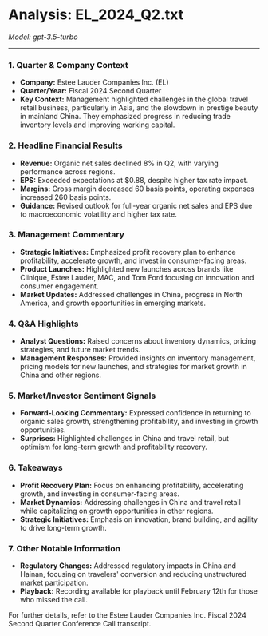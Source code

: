 # Analysis: EL_2024_Q2.txt

*Model: gpt-3.5-turbo*

---

### 1. Quarter & Company Context
- **Company:** Estee Lauder Companies Inc. (EL)
- **Quarter/Year:** Fiscal 2024 Second Quarter
- **Key Context:** Management highlighted challenges in the global travel retail business, particularly in Asia, and the slowdown in prestige beauty in mainland China. They emphasized progress in reducing trade inventory levels and improving working capital.

### 2. Headline Financial Results
- **Revenue:** Organic net sales declined 8% in Q2, with varying performance across regions.
- **EPS:** Exceeded expectations at $0.88, despite higher tax rate impact.
- **Margins:** Gross margin decreased 60 basis points, operating expenses increased 260 basis points.
- **Guidance:** Revised outlook for full-year organic net sales and EPS due to macroeconomic volatility and higher tax rate.

### 3. Management Commentary
- **Strategic Initiatives:** Emphasized profit recovery plan to enhance profitability, accelerate growth, and invest in consumer-facing areas.
- **Product Launches:** Highlighted new launches across brands like Clinique, Estee Lauder, MAC, and Tom Ford focusing on innovation and consumer engagement.
- **Market Updates:** Addressed challenges in China, progress in North America, and growth opportunities in emerging markets.

### 4. Q&A Highlights
- **Analyst Questions:** Raised concerns about inventory dynamics, pricing strategies, and future market trends.
- **Management Responses:** Provided insights on inventory management, pricing models for new launches, and strategies for market growth in China and other regions.

### 5. Market/Investor Sentiment Signals
- **Forward-Looking Commentary:** Expressed confidence in returning to organic sales growth, strengthening profitability, and investing in growth opportunities.
- **Surprises:** Highlighted challenges in China and travel retail, but optimism for long-term growth and profitability recovery.

### 6. Takeaways
- **Profit Recovery Plan:** Focus on enhancing profitability, accelerating growth, and investing in consumer-facing areas.
- **Market Dynamics:** Addressing challenges in China and travel retail while capitalizing on growth opportunities in other regions.
- **Strategic Initiatives:** Emphasis on innovation, brand building, and agility to drive long-term growth.

### 7. Other Notable Information
- **Regulatory Changes:** Addressed regulatory impacts in China and Hainan, focusing on travelers' conversion and reducing unstructured market participation.
- **Playback:** Recording available for playback until February 12th for those who missed the call.

For further details, refer to the Estee Lauder Companies Inc. Fiscal 2024 Second Quarter Conference Call transcript.
